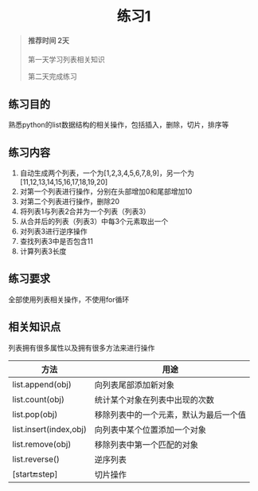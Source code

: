 # <center>练习1</center>

<!-- toc -->

> #### 推荐时间 2天
>
> 第一天学习列表相关知识
>
> 第二天完成练习

## 练习目的

熟悉python的list数据结构的相关操作，包括插入，删除，切片，排序等

## 练习内容

1. 自动生成两个列表，一个为[1,2,3,4,5,6,7,8,9]，另一个为[11,12,13,14,15,16,17,18,19,20]
2. 对第一个列表进行操作，分别在头部增加0和尾部增加10
3. 对第二个列表进行操作，删除20
4. 将列表1与列表2合并为一个列表（列表3）
5. 从合并后的列表（列表3）中每3个元素取出一个
6. 对列表3进行逆序操作
7. 查找列表3中是否包含11
8. 计算列表3长度

## 练习要求

全部使用列表相关操作，不使用for循环

## 相关知识点

列表拥有很多属性以及拥有很多方法来进行操作

**方法** | **用途** 
---| --- 
list.append(obj) | 向列表尾部添加新对象
list.count(obj) | 统计某个对象在列表中出现的次数
list.pop(obj) | 移除列表中的一个元素，默认为最后一个值
list.insert(index,obj) | 向列表中某个位置添加一个对象
list.remove(obj) | 移除列表中第一个匹配的对象
list.reverse() | 逆序列表
[start:end:step] | 切片操作


